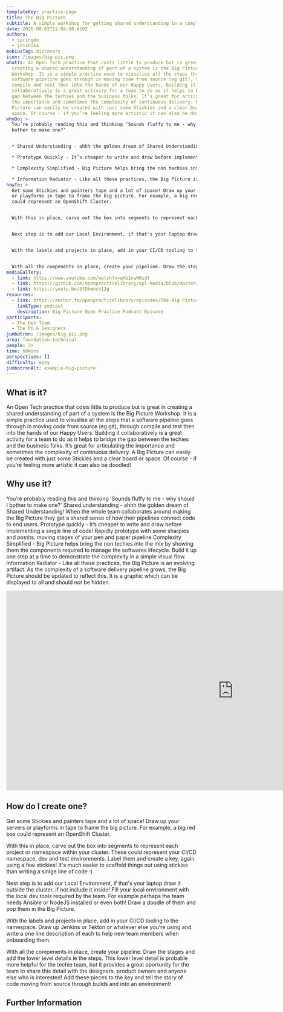```yaml
---
templateKey: practice-page
title: The Big Picture
subtitle: A simple workshop for getting shared understanding in a complex space
date: 2020-08-02T12:04:58.410Z
authors:
  - springdo
  - joishika
mobiusTag: discovery
icon: /images/big-pic.png
whatIs: An Open Tech practice that costs little to produce but is great in
  creating a shared understanding of part of a system is the Big Picture
  Workshop. It is a simple practice used to visualise all the steps that a
  software pipeline goes through in moving code from source (eg git), through
  compile and test then into the hands of our Happy Users. Building it
  collaboratively is a great activity for a team to do as it helps to bridge the
  gap between the techies and the business folks. It’s great for articulating
  the importance and sometimes the complexity of continuous delivery. A Big
  Picture can easily be created with just some Stickies and a clear board or
  space. Of course - if you’re feeling more artistic it can also be doodled!
whyDo: >-
  You’re probably reading this and thinking ‘Sounds fluffy to me - why should I
  bother to make one?’ 


  * Shared Understanding - ahhh the golden dream of Shared Understanding! When the whole team collaborates around making the Big Picture they get a shared sense of how their pipelines connect code to end users. 

  * Prototype Quickly - It’s cheaper to write and draw before implementing a single line of code! Rapidly prototype with some sharpies and postits, moving stages of your pen and paper pipeline without opening your laptop. 

  * Complexity Simplified - Big Picture helps bring the non techies into the mix by showing them the components required to manage the softwares lifecycle. Build it up one step at a time to demonstrate the complexity in a simple visual flow. 

  * Information Radiator - Like all these practices, the Big Picture is an evolving artifact. As the complexity of a software delivery pipeline grows, the Big Picture should be updated to reflect this. It is a graphic which can be displayed to all and should not be hidden.
howTo: >-
  Get some Stickies and painters tape and a lot of space! Draw up your servers
  or playforms in tape to frame the big picture. For example, a big red box
  could represent an OpenShift Cluster.


  With this in place, carve out the box into segments to represent each project or namespace within your cluster. These could represent your CI/CD namespace, dev and test environments. Label them and create a key, again using a few stickies! It's much easier to scaffold things out using stickies than writing a sinlge line of code :)


  Next step is to add our Local Environment, if that's your laptop draw it outside the cluster, if not include it inside! Fill your local environment with the local dev tools required by the team. For example perhaps the team needs Ansible or NodeJS installed or even both! Draw a doodle of them and pop them in the Big Picture.


  With the labels and projects in place, add in your CI/CD tooling to the namespace. Draw up Jenkins or Tekton or whatever else you're using and write a one line description of each to help new team members when onboarding them.


  With all the compenents in place, create your pipeline. Draw the stages and add the lower level details ie the steps. This lower level detail is probable more helpful for the techie team, but it provides a great oportunity for the team to share this detail with the designers, product owners and anyone else who is interested! Add these pieces to the key and tell the story of code moving from source through builds and into an environment!
mediaGallery:
  - link: https://www.youtube.com/watch?v=qXb1naW0zdY
  - link: https://github.com/openpracticelibrary/opl-media/blob/master/big-pic.png?raw=true
  - link: https://youtu.be/8fDkmnshIJg
resources:
  - link: https://anchor.fm/openpracticelibrary/episodes/The-Big-Picture-w-Haitham-Shahin-ehg7d6
    linkType: podcast
    description: Big Picture Open Practice Podcast Episode
participants:
  - The Dev Team
  - The PO & Designers
jumbotron: /images/big-pic.png
area: foundation-technical
people: 3+
time: 60mins
perspectives: []
difficulty: easy
jumbotronAlt: example-big-picture
---
```

## What is it?

An Open Tech practice that costs little to produce but is great in creating a shared understanding of part of a system is the Big Picture Workshop. It is a simple practice used to visualise all the steps that a software pipeline goes through in moving code from source (eg git), through compile and test then into the hands of our Happy Users. Building it collaboratively is a great activity for a team to do as it helps to bridge the gap between the techies and the business folks. It’s great for articulating the importance and sometimes the complexity of continuous delivery.  A Big Picture can easily be created with just some Stickies and a clear board or space. Of course - if you’re feeling more artistic it can also be doodled!



## Why use it?

You’re probably reading this and thinking ‘Sounds fluffy to me - why should I bother to make one?’
Shared understanding - ahhh the golden dream of Shared Understanding! When the whole team collaborates around making the Big Picture they get a shared sense of how their pipelines connect code to end users.
Prototype quickly - It’s cheaper to write and draw before implementing a single line of code! Rapidly prototype with some sharpies and postits, moving stages of your pen and paper pipeline
Complexity Simplified - Big Picture helps bring the non techies into the mix by showing them the components required to manage the softwares lifecycle. Build it up one step at a time to demonstrate the complexity in a simple visual flow.
Information Radiator - Like all these practices, the Big Picture is an evolving artifact. As the complexity of a software delivery pipeline grows, the Big Picture should be updated to reflect this. It is a graphic which can be displayed to all and should not be hidden.



<iframe width="1200" height="528" src="https://www.youtube.com/embed/qXb1naW0zdY" frameborder="0" allow="accelerometer; autoplay; encrypted-media; gyroscope; picture-in-picture" allowfullscreen></iframe>



## How do I create one?

Get some Stickies and painters tape and a lot of space! Draw up your servers or playforms in tape to frame the big picture. For example, a big red box could represent an OpenShift Cluster.

With this in place, carve out the box into segments to represent each project or namespace within your cluster. These could represent your CI/CD namespace, dev and test environments. Label them and create a key, again using a few stickies! It's much easier to scaffold things out using stickies than writing a sinlge line of code :)

Next step is to add our Local Environment, if that's your laptop draw it outside the cluster, if not include it inside! Fill your local environment with the local dev tools required by the team. For example perhaps the team needs Ansible or NodeJS installed or even both! Draw a doodle of them and pop them in the Big Picture.

With the labels and projects in place, add in your CI/CD tooling to the namespace. Draw up Jenkins or Tekton or whatever else you're using and write a one line description of each to help new team members when onboarding them.

With all the compenents in place, create your pipeline. Draw the stages and add the lower level details ie the steps. This lower level detail is probable more helpful for the techie team, but it provides a great oportunity for the team to share this detail with the designers, product owners and anyone else who is interested! Add these pieces to the key and tell the story of code moving from source through builds and into an environment!



## Further Information

